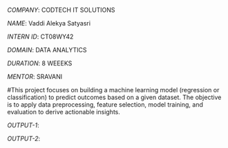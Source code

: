 *COMPANY*: CODTECH IT SOLUTIONS

*NAME*: Vaddi Alekya Satyasri

*INTERN ID*: CT08WY42

*DOMAIN*: DATA ANALYTICS

*DURATION*: 8 WEEEKS

*MENTOR*: SRAVANI

#This project focuses on building a machine learning model (regression or classification) to predict outcomes based on a given dataset. The objective is to apply data preprocessing, feature selection, model training, and evaluation to derive actionable insights.

*OUTPUT-1*: 

*OUTPUT-2*: 
